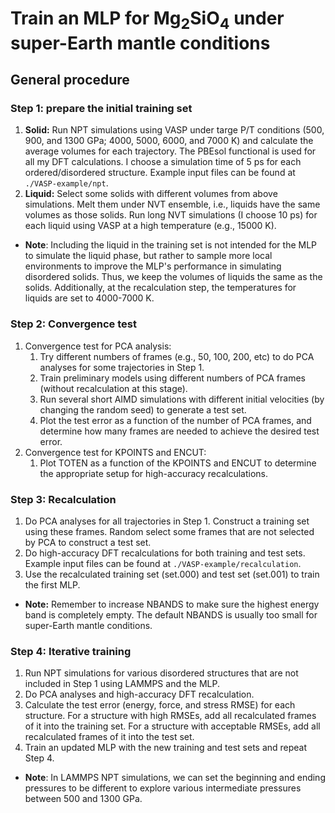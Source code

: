 # Train an MLP for Mg<sub>2</sub>SiO<sub>4</sub> under super-Earth mantle conditions

## General procedure
### Step 1: prepare the initial training set
1. **Solid:** Run NPT simulations using VASP under targe P/T conditions (500, 900, and 1300 GPa; 4000, 5000, 6000, and 7000 K) and calculate the average volumes for each trajectory. The PBEsol functional is used for all my DFT calculations. I choose a simulation time of 5 ps for each ordered/disordered structure. Example input files can be found at `./VASP-example/npt`.
2. **Liquid:** Select some solids with different volumes from above simulations. Melt them under NVT ensemble, i.e., liquids have the same volumes as those solids. Run long NVT simulations (I choose 10 ps) for each liquid using VASP at a high temperature (e.g., 15000 K).
* **Note**: Including the liquid in the training set is not intended for the MLP to simulate the liquid phase, but rather to sample more local environments to improve the MLP's performance in simulating disordered solids. Thus, we keep the volumes of liquids the same as the solids. Additionally, at the recalculation step, the temperatures for liquids are set to 4000-7000 K.

### Step 2: Convergence test
1. Convergence test for PCA analysis:
   1. Try different numbers of frames (e.g., 50, 100, 200, etc) to do PCA analyses for some trajectories in Step 1. 
   2. Train preliminary models using different numbers of PCA frames (without recalculation at this stage). 
   3. Run several short AIMD simulations with different initial velocities (by changing the random seed) to generate a test set. 
   4. Plot the test error as a function of the number of PCA frames, and determine how many frames are needed to achieve the desired test error.
2. Convergence test for KPOINTS and ENCUT:
   1. Plot TOTEN as a function of the KPOINTS and ENCUT to determine the appropriate setup for high-accuracy recalculations.
   
### Step 3: Recalculation
1. Do PCA analyses for all trajectories in Step 1. Construct a training set using these frames. Random select some frames that are not selected by PCA to construct a test set.
2. Do high-accuracy DFT recalculations for both training and test sets. Example input files can be found at `./VASP-example/recalculation`.
3. Use the recalculated training set (set.000) and test set (set.001) to train the first MLP.
* **Note:** Remember to increase NBANDS to make sure the highest energy band is completely empty. The default NBANDS is usually too small for super-Earth mantle conditions.

### Step 4: Iterative training
1. Run NPT simulations for various disordered structures that are not included in Step 1 using LAMMPS and the MLP.
2. Do PCA analyses and high-accuracy DFT recalculation.
3. Calculate the test error (energy, force, and stress RMSE) for each structure. For a structure with high RMSEs, add all recalculated frames of it into the training set. For a structure with acceptable RMSEs, add all recalculated frames of it into the test set.
4. Train an updated MLP with the new training and test sets and repeat Step 4.
* **Note**: In LAMMPS NPT simulations, we can set the beginning and ending pressures to be different to explore various intermediate pressures between 500 and 1300 GPa.
